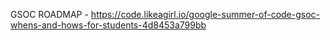 GSOC ROADMAP - https://code.likeagirl.io/google-summer-of-code-gsoc-whens-and-hows-for-students-4d8453a799bb
